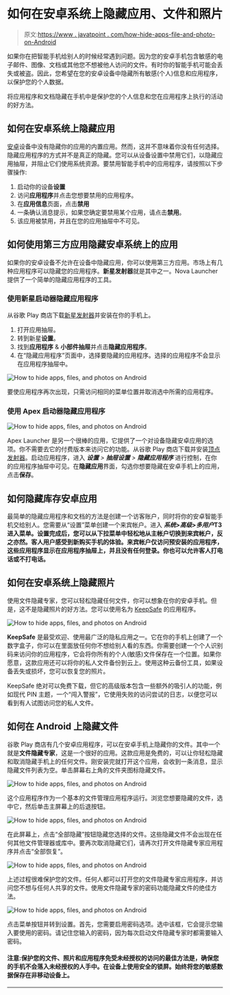 # 如何在安卓系统上隐藏应用、文件和照片

> 原文:[https://www . javatpoint . com/how-hide-apps-file-and-photo-on-Android](https://www.javatpoint.com/how-to-hide-apps-files-and-photos-on-android)

如果你在把智能手机给别人的时候经常遇到问题。因为您的安卓手机包含敏感的电子邮件、图像、文档或其他您不想被他人访问的文件。有时你的智能手机可能会丢失或被盗。因此，您希望在您的安卓设备中隐藏所有敏感(个人)信息和应用程序，以保护您的个人数据。

将应用程序和文档隐藏在手机中是保护您的个人信息和您在应用程序上执行的活动的好方法。

## 如何在安卓系统上隐藏应用

[安卓](https://www.javatpoint.com/android-tutorial)设备中没有隐藏你的应用的内置应用。然而，这并不意味着你没有任何选择。隐藏应用程序的方式并不是真正的隐藏。您可以从设备设置中禁用它们，以隐藏应用抽屉，并阻止它们使用系统资源。要禁用智能手机中的应用程序，请按照以下步骤操作:

1.  启动你的设备**设置**
2.  访问**应用程序**并点击您想要禁用的应用程序。
3.  在**应用信息**页面，点击**禁用**
4.  一条确认消息提示，如果您确定要禁用某个应用，请点击**禁用**。
5.  该应用被禁用，并且在您的应用抽屉中不可见。

## 如何使用第三方应用隐藏安卓系统上的应用

如果你的安卓设备不允许在设备中隐藏应用，你可以使用第三方应用。市场上有几种应用程序可以隐藏您的应用程序。**新星发射器**就是其中之一。Nova Launcher 提供了一个简单的隐藏应用程序的工具。

### 使用新星启动器隐藏应用程序

从谷歌 Play 商店下载[新星发射器](https://play.google.com/store/apps/details?id=com.teslacoilsw.launcher&hl=en)并安装在你的手机上。

1.  打开应用抽屉。
2.  转到新星**设置**。
3.  找到**应用程序** & **小部件抽屉**并点击**隐藏应用程序**。
4.  在“隐藏应用程序”页面中，选择要隐藏的应用程序。选择的应用程序不会显示在应用程序抽屉中。

![How to hide apps, files, and photos on Android](../Images/1a6bf837cbf5b5c495dced4fd1e33178.png)

要使应用程序再次出现，只需访问相同的菜单位置并取消选中所需的应用程序。

### 使用 Apex 启动器隐藏应用程序

![How to hide apps, files, and photos on Android](../Images/9ba0be51f8f89562fde29f7ad02b184f.png)

Apex Launcher 是另一个很棒的应用，它提供了一个对设备隐藏安卓应用的选项。你不需要去它的付费版本来访问它的功能。从谷歌 Play 商店下载并安装[顶点发射器](https://play.google.com/store/apps/details?id=com.anddoes.launcher)。启动应用程序，进入 ***设置** > **抽屉设置** > **隐藏应用程序*** 进行控制，在你的应用程序抽屉中可见。在**隐藏应用**界面，勾选你想要隐藏在安卓手机上的应用，点击**保存**。

## 如何隐藏库存安卓应用

最简单的隐藏应用程序和文档的方法是创建一个访客账户，同时将你的安卓智能手机交给别人。您需要从“设置”菜单创建一个来宾帐户。进入 ***系统>高级>多用户*T3 进入菜单。设置完成后，您可以从下拉菜单中轻松地从主帐户切换到来宾帐户，反之亦然。客人用户感受到新购买手机的体验。来宾帐户仅访问预安装的应用程序，这些应用程序显示在应用程序抽屉上，并且没有任何登录。你也可以允许客人打电话或不打电话。**

## 如何在安卓系统上隐藏照片

使用文件隐藏专家，您可以轻松隐藏任何文件，你可以想象在你的安卓手机。但是，这不是隐藏照片的好方法。您可以使用名为 [KeepSafe](https://play.google.com/store/apps/details?id=com.kii.safe&hl=en) 的应用程序。

![How to hide apps, files, and photos on Android](../Images/b3a7af76e38f1208a045f6f41ced92e1.png)

**KeepSafe** 是最受欢迎、使用最广泛的隐私应用之一。它在你的手机上创建了一个数字盒子，你可以在里面放任何你不想给别人看的东西。你需要创建一个个人识别码来访问你的应用程序，它会将你所有的个人(敏感)文件保存在一个位置。如果你愿意，这款应用还可以将你的私人文件备份到云上。使用这种云备份工具，如果设备丢失或损坏，您可以恢复您的照片。

KeepSafe 绝对可以免费下载，但它的高级版本包含一些额外的吸引人的功能，例如现代 PIN 主题，一个“闯入警报”，它使用失败的访问尝试的日志，以便您可以看到有人试图访问您的私人文件。

## 如何在 Android 上隐藏文件

谷歌 Play 商店有几个安卓应用程序，可以在安卓手机上隐藏你的文件。其中一个就是**文件隐藏专家**，这是一个很好的应用。这款应用是免费的，可以让你轻松隐藏和取消隐藏手机上的任何文件。刚安装完就打开这个应用，会收到一条消息，显示隐藏文件列表为空。单击屏幕右上角的文件夹图标隐藏文件。

![How to hide apps, files, and photos on Android](../Images/c56127a77c6a00c615f754b6e7cb1aff.png)

这个应用程序作为一个基本的文件管理应用程序运行。浏览您想要隐藏的文件，选中它，然后单击主屏幕上的后退按钮。

![How to hide apps, files, and photos on Android](../Images/269a40141a28fb6e962f1302664f6872.png)

在此屏幕上，点击“全部隐藏”按钮隐藏您选择的文件。这些隐藏文件不会出现在任何其他文件管理器或库中。要再次取消隐藏它们，请再次打开文件隐藏专家应用程序并点击“全部恢复”。

![How to hide apps, files, and photos on Android](../Images/b50352088e8073fac4823afae4f2e1af.png)

上述过程很难保护您的文件。任何人都可以打开您的文件隐藏专家应用程序，并访问您不想与任何人共享的文件。使用文件隐藏专家的密码功能隐藏文件的绝佳方法。

![How to hide apps, files, and photos on Android](../Images/51936dde4a542e6a65b6fb49cae83e2f.png)

点击菜单按钮并转到设置。首先，您需要启用密码选项。选中该框，它会提示您输入要使用的密码。请记住您输入的密码，因为每次启动文件隐藏专家时都需要输入密码。

#### 注意:保护您的文件、照片和应用程序免受未经授权的访问的最佳方法是，确保您的手机不会落入未经授权的人手中。在设备上使用安全的锁屏。始终将您的敏感数据保存在非移动设备上。

* * *